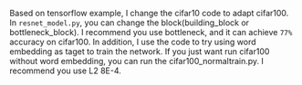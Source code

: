 Based on tensorflow example, I change the cifar10 code to adapt cifar100. In `resnet_model.py`, you can change the block(building_block or bottleneck_block). I recommend you use bottleneck, and it can achieve `77%` accuracy on cifar100. In addition, I use the code to try using word embedding as taget to train the network. If you just want run cifar100 without word embedding, you can run the cifar100_normaltrain.py. I recommend you use L2 8E-4.